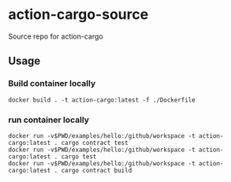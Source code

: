 # action-cargo-source
Source repo for action-cargo

## Usage


### Build container locally 
```
docker build . -t action-cargo:latest -f ./Dockerfile
```

### run container locally
```
docker run -v$PWD/examples/hello:/github/workspace -t action-cargo:latest . cargo contract test
docker run -v$PWD/examples/hello:/github/workspace -t action-cargo:latest . cargo test
docker run -v$PWD/examples/hello:/github/workspace -t action-cargo:latest . cargo contract build
```